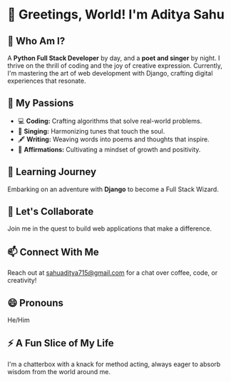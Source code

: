 # 👋 Greetings, World! I'm Aditya Sahu

## 🚀 Who Am I?

A **Python Full Stack Developer** by day, and a **poet and singer** by night. I thrive on the thrill of coding and the joy of creative expression. Currently, I'm mastering the art of web development with Django, crafting digital experiences that resonate.

## 🎯 My Passions

- 💻 **Coding:** Crafting algorithms that solve real-world problems.
- 🎵 **Singing:** Harmonizing tunes that touch the soul.
- 🖋️ **Writing:** Weaving words into poems and thoughts that inspire.
- 🌱 **Affirmations:** Cultivating a mindset of growth and positivity.

## 🌱 Learning Journey

Embarking on an adventure with **Django** to become a Full Stack Wizard.

## 💞️ Let's Collaborate

Join me in the quest to build web applications that make a difference.

## 📫 Connect With Me

Reach out at sahuaditya715@gmail.com for a chat over coffee, code, or creativity!

## 😄 Pronouns

He/Him

## ⚡ A Fun Slice of My Life

I'm a chatterbox with a knack for method acting, always eager to absorb wisdom from the world around me.

